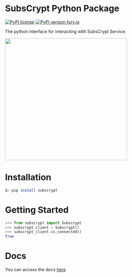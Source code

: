 # SubsCrypt Python Package

[![PyPI license](https://img.shields.io/pypi/l/subscrypt.svg)](https://pypi.python.org/pypi/subscrypt/)
[![PyPI version fury.io](https://badge.fury.io/py/subscrypt.svg)](https://pypi.python.org/pypi/subscrypt/)

The python interface for interacting with SubsCrypt Service.

<img src="https://oxydev.github.io/SubsCrypt-docs/images/logo2.png" width="400">

# Installation

```bash
$> pip install subscrypt
```

# Getting Started

```python
>>> from subscrypt import Subscrypt
>>> subscrypt_client = Subscrypt()
>>> subscrypt_client.is_connected()
True
```

# Docs

You can access the docs [here](/docs)
